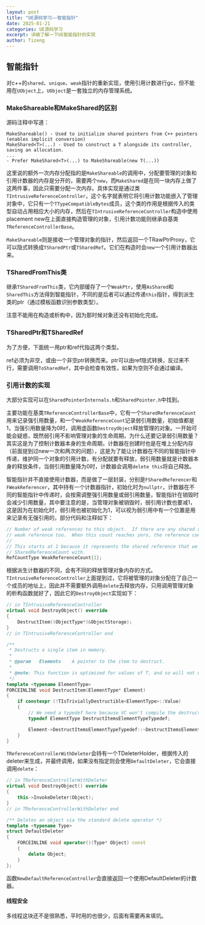 ```yaml
---
layout: post
title: "UE源码学习——智能指针"
date: 2025-01-21
categories: UE源码学习
excerpt: 详细了解一下UE智能指针的实现
author: Tizeng
---
```


## 智能指针

对c++的`shared`、`unique`、`weak`指针的重新实现，使用引用计数进行gc，但不能用在`UObject`上，`UObject`是一套独立的内存管理系统。

### MakeShareable和MakeShared的区别

源码注释中写道：

```
MakeShareable() - Used to initialize shared pointers from C++ pointers (enables implicit conversion)
MakeShared<T>(...) - Used to construct a T alongside its controller, saving an allocation.
...
- Prefer MakeShared<T>(...) to MakeShareable(new T(...))
```

这里说的额外一次内存分配指的是`MakeShareable`的调用中，分配要管理的对象和引用计数器的内存是分开的，需要两个`new`，而`MakeShared`是在同一块内存上做了这两件事，因此只需要分配一次内存。具体实现是通过类`TIntrusiveReferenceController`，这个名字就表明它将引用计数功能嵌入了管理对象中，它只有一个`TTypeCompatibleBytes`成员，这个类的作用是根据传入的类型自动占用相应大小的内存，然后在`TIntrusiveReferenceController`构造中使用placement new在上面直接构造管理的对象，引用计数功能则继承自基类`TReferenceControllerBase`。

`MakeShareable`则是接收一个管理对象的指针，然后返回一个TRawPtrProxy，它可以隐式转换成`TSharedPtr`或`TSharedRef`。它们在构造时会`new`一个引用计数器出来。

### TSharedFromThis类

继承`TSharedFromThis`类，它内部缓存了一个`WeakPtr`，使用`AsShared`和`SharedThis`方法得到智能指针，不同的是后者可以通过传递`this`指针，得到派生类的ptr（通过模板函数识别参数类型）。

注意不能用在构造或析构中，因为那时候对象还没有初始化完成。

### TSharedPtr和TSharedRef

为了方便，下面统一用ptr和ref代指这两个类型。

ref必须为非空，或由一个非空ptr转换而来。ptr可以由ref隐式转换，反过来不行，需要调用`ToSharedRef`，其中会检查有效性，如果为空则不会通过编译。

### 引用计数的实现

大部分实现可以在`SharedPointerInternals.h`和`SharedPointer.h`中找到。

主要功能在基类`TReferenceControllerBase`中，它有一个`SharedReferenceCount`用来记录强引用数量，和一个`WeakReferenceCount`记录弱引用数量，初始值都是1，当强引用数量降为0时，调用虚函数`DestroyObject`释放管理的对象。一开始可能会疑惑，既然弱引用不影响管理对象的生命周期，为什么还要记录弱引用数量？其实这是为了控制计数器本身的生命周期，计数器在创建时也是在堆上分配内存（前面提到过new一次和两次的问题），这是为了能让计数器在不同的智能指针中传递，维护同一个对象的引用计数，有分配就要有释放，弱引用数量就是计数器本身的释放条件，当弱引用数量降为0时，计数器会调用`delete this`将自己释放。

智能指针并不直接使用计数器，而是做了一层封装，分别是`FSharedReferencer`和`FWeakReferencer`，其中持有一个计数器指针，初始化时为`nullptr`，计数器在不同的智能指针中传递时，会按需调整强引用数量或弱引用数量，智能指针在销毁时会减少引用数量，其中要注意的是，当管理对象被销毁时，弱引用计数也要减1，这是因为在初始化时，弱引用也被初始化为1，可以视为弱引用中有一个位置是用来记录有无强引用的，部分代码和注释如下：

```c++
// Number of weak references to this object.  If there are any shared references, that counts as one
// weak reference too.  When this count reaches zero, the reference controller will be deleted.
//
// This starts at 1 because it represents the shared reference that we are also initializing
// SharedReferenceCount with.
RefCountType WeakReferenceCount{1};
```

根据派生计数器的不同，会有不同的释放管理对象内存的方式。
`TIntrusiveReferenceController`上面提到过，它将被管理的对象分配在了自己一个成员的地址上，因此并不需要额外调用`delete`去释放内存，只用调用管理对象的析构函数就好了，因此它的`DestroyObject`实现如下：

```c++
// in TIntrusiveReferenceController
virtual void DestroyObject() override
{
	DestructItem((ObjectType*)&ObjectStorage);
}
// in TIntrusiveReferenceController end

/**
 * Destructs a single item in memory.
 *
 * @param	Elements	A pointer to the item to destruct.
 *
 * @note: This function is optimized for values of T, and so will not dynamically dispatch destructor calls if T's destructor is virtual.
 */
template <typename ElementType>
FORCEINLINE void DestructItem(ElementType* Element)
{
	if constexpr (!TIsTriviallyDestructible<ElementType>::Value)
	{
		// We need a typedef here because VC won't compile the destructor call below if ElementType itself has a member called ElementType
		typedef ElementType DestructItemsElementTypeTypedef;

		Element->DestructItemsElementTypeTypedef::~DestructItemsElementTypeTypedef();
	}
}
```

`TReferenceControllerWithDeleter`会持有一个TDeleterHolder，根据传入的deleter来生成，并最终调用，如果没有指定则会使用`DefaultDeleter`，它会直接调用`delete`：

```c++
// in TReferenceControllerWithDeleter
virtual void DestroyObject() override
{
    this->InvokeDeleter(Object);
}
// in TReferenceControllerWithDeleter end

/** Deletes an object via the standard delete operator */
template <typename Type>
struct DefaultDeleter
{
	FORCEINLINE void operator()(Type* Object) const
	{
		delete Object;
	}
};
```

函数`NewDefaultReferenceController`会直接返回一个使用DefaultDeleter的计数器。

#### 线程安全

多线程这块还不是很熟悉，平时用的也很少，后面有需要再来填坑。
